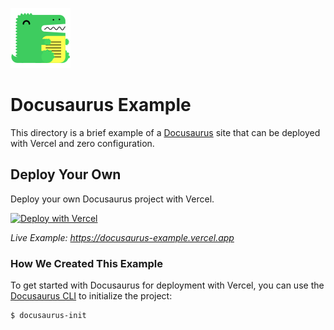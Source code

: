 ![Docusaurus Logo](https://github.com/vercel/vercel/blob/master/packages/frameworks/logos/docusaurus.svg)

# Docusaurus Example

This directory is a brief example of a [Docusaurus](https://docusaurus.io/) site that can be deployed with Vercel and zero configuration.

## Deploy Your Own

Deploy your own Docusaurus project with Vercel.

[![Deploy with Vercel](https://vercel.com/button)](https://vercel.com/import/project?template=https://github.com/vercel/vercel/tree/master/examples/docusaurus)

_Live Example: https://docusaurus-example.vercel.app_

### How We Created This Example

To get started with Docusaurus for deployment with Vercel, you can use the [Docusaurus CLI](https://docusaurus.io/docs/en/installation) to initialize the project:

```shell
$ docusaurus-init
```

